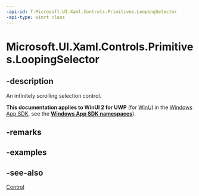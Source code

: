 ```yaml
---
-api-id: T:Microsoft.UI.Xaml.Controls.Primitives.LoopingSelector
-api-type: winrt class
---
```


<!-- Class syntax.
public class LoopingSelector : Windows.UI.Xaml.Controls.Control, Windows.UI.Xaml.Controls.Primitives.ILoopingSelector
-->

# Microsoft.UI.Xaml.Controls.Primitives.LoopingSelector

## -description
An infinitely scrolling selection control.

**This documentation applies to WinUI 2 for UWP** (for [WinUI](/windows/apps/winui/winui3/) in the [Windows App SDK](/windows/apps/windows-app-sdk/), see the **[Windows App SDK namespaces](/windows/windows-app-sdk/api/winrt/)**).

## -remarks

<!--No XAML syntax for this class. Can't be used as a XAML element because there is no public constructor. Properties of the class can be set indirectly though, because it is a Control and therefore has an implicit style via the key "primitives:LoopingSelector" in generic.xaml.-->

## -examples

## -see-also
[Control](../microsoft.ui.xaml.controls/control.md)
